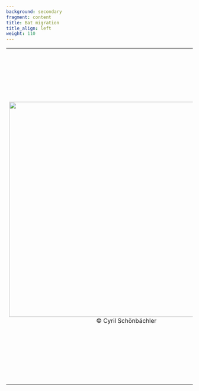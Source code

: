```yaml
---
background: secondary
fragment: content
title: Bat migration
title_align: left
weight: 110
---
```


<table>
    <tr>
    <td> 
        <img src="/images/Pipnat_Cyril_Schoenbaechler_small.jpg" alt="" width="580px" style="padding-right:50px" align="left"/>
    <p style='text-align: center'>© Cyril Schönbächler</p>
    </td>
    <td style='text-align:left;'>
Bats can cover distances superior to 2,000 km. Several long-distance migrating species are known:

- *Nyctalus noctula*
- *Nyctalus leisleri*
- *Pipistrellus nathusii*
- *Vespertilio murinus*
- *Nyctalus lasiopterus* (?)

When migrating, bats are particularly present at:

- Coastlines
- Large rivers
- Mountain passes

But bat migration is generally poorly documented (and studies mostly concern *P. nathusii* and *N. noctula*)
    </td>
    </tr>
</table>


